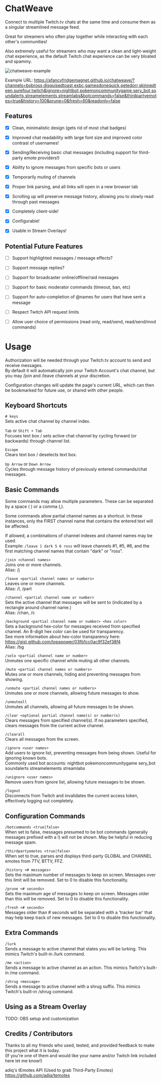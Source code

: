 # ChatWeave
Connect to multiple Twitch.tv chats at the same time and consume them as a singular streamlined message feed.

Great for streamers who often play together while interacting with each other's communities!  

Also extremely useful for streamers who may want a clean and light-weight chat experience, as the default Twitch chat experience can be very bloated and spammy.

![chatweave-example](https://github.com/user-attachments/assets/1f310c6c-f3aa-4ff8-9ae1-2b351a0819a1)

Example URL: https://afancyfridgemagnet.github.io/chatweave/?channels=bobross,disguisedtoast,exbc,gamesdonequick,petedorr,skinnedteen,surefour,twitch&ignore=nightbot,pokemoncommunitygame,sery_bot,soundalerts,streamelements,streamlabs&botcommands=false&thirdpartyemotes=true&history=100&prune=0&fresh=60&readonly=false

## Features
- [x] Clean, minimalistic design (gets rid of most chat badges)
- [x] Improved chat readability with large font size and improved color contrast of usernames!
- [x] Sending/Receiving basic chat messages (including support for third-party emote providers!)
- [x] Ability to ignore messages from specific bots or users
- [x] Temporarily muting of channels
- [x] Proper link parsing, and all links will open in a new browser tab
- [x] Scrolling up will preserve message history, allowing you to slowly read through past messages
- [x] Completely client-side!
- [x] Configurable!
- [x] Usable in Stream Overlays!


## Potential Future Features
- [ ] Support highlighted messages / message effects?
- [ ] Support message replies?
- [ ] Support for broadcaster online/offline/raid messages
- [ ] Support for basic moderator commands (timeout, ban, etc)
- [ ] Support for auto-completion of @names for users that have sent a message
- [ ] Respect Twitch API request limits
- [ ] Allow user choice of permissions (read only, read/send, read/send/mod commands)


# Usage

Authorization will be needed through your Twitch.tv account to send and receive messages.  
By default it will automatically join your Twitch Account's chat channel, but you may /join and /leave channels at your discretion.

Configuration changes will update the page's current URL, which can then be bookmarked for future use, or shared with other people.


## Keyboard Shortcuts

`# keys`  
Sets active chat channel by channel index.

`Tab` or `Shift + Tab`  
Focuses text box / sets active chat channel by cycling forward (or backwards) through channel list.

`Escape`  
Clears text box / deselects text box.

`Up Arrow` or `Down Arrow`  
Cycles through message history of previously entered commands/chat messages.


## Basic Commands  
Some commands may allow multiple parameters. These can be separated by a space ( ) or a comma (,).  

Some commands allow partial channel names as a shortcut. In these instances, only the FIRST channel name that contains the entered text will be affected.  

If allowed, a combinations of channel indexes and channel names may be used.  
Example: `/leave 1 dark 5 6 ross`  will leave channels #1, #5, #6, and the first matching channel names that contain "dark" or "ross".  

`/join <channel names>`  
Joins one or more channels.  
Alias: /j

`/leave <partial channel names or numbers>`  
Leaves one or more channels.  
Alias: /l, /part

`/channel <partial channel name or number>`  
Sets the active channel that messages will be sent to (indicated by a rectangle around channel name.)  
Alias: /chan, /c  

`/background <partial channel name or number> <hex color>`  
Sets a background hex-color for messages received from specified channel. An 8-digit hex color can be used for transparency.  
See more information about hex-color transparency here: https://gist.github.com/lopspower/03fb1cc0ac9f32ef38f4  
Alias: /bg  

`/solo <partial channel name or number>`  
Unmutes one specific channel while muting all other channels.  

`/mute <partial channel names or numbers>`  
Mutes one or more channels, hiding and preventing messages from showing.  

`/unmute <partial channel names or numbers>`  
Unmutes one or more channels, allowing future messages to show.  

`/unmuteall`  
Unmutes all channels, allowing all future messages to be shown.  

`/clear <optional partial channel name(s) or number(s)`  
Clears messages from specified channel(s). If no parameters specified, clears messages from the current active channel.  

`/clearall`  
Clears all messages from the screen.  

`/ignore <user names>`  
Add users to ignore list, preventing messages from being shown. Useful for ignoring known bots.  
Commonly used bot accounts: nightbot pokemoncommunitygame sery_bot soundalerts streamelements streamlabs  

`/unignore <user names>`  
Remove users from ignore list, allowing future messages to be shown.  

`/logout`  
Disconnects from Twitch and invalidates the current access token, effectively logging out completely.  

## Configuration Commands

`/botcommands <true|false>`  
When set to false, messages presumed to be bot commands (generally messages prefixed with a !) will not be shown. May be helpful in reducing message spam.  

`/thirdpartyemotes <true|false>`  
When set to true, parses and displays third-party GLOBAL and CHANNEL emotes from 7TV, BTTV, FFZ.  
 
`/history <# messages>`  
Sets the maximum number of messages to keep on screen. Messages over this limit will be removed. Set to 0 to disable this functionality.  

`/prune <# seconds>`  
Sets the maximum age of messages to keep on screen. Messages older than this will be removed. Set to 0 to disable this functionality.  

`/fresh <# seconds>`  
Messages older than # seconds will be separated with a 'tracker bar' that may help keep track of new messages. Set to 0 to disable this functionality.  

## Extra Commands

`/lurk`  
Sends a message to active channel that states you will be lurking. This mimics Twitch's built-in /lurk command.  

`/me <action>`  
Sends a message to active channel as an action. This mimics Twitch's built-in /me command.

`/shrug <message>`  
Sends a message to active channel with a shrug suffix. This mimics Twitch's built-in /shrug command.


## Using as a Stream Overlay

TODO: OBS setup and customization


## Credits / Contributors

Thanks to all my friends who used, tested, and provided feedback to make this project what it is today.  
(If you're one of them and would like your name and/or Twitch link included here let me know!)  

adiq's tEmotes API (Used to grab Third-Party Emotes)  
https://github.com/adiq/temotes 
